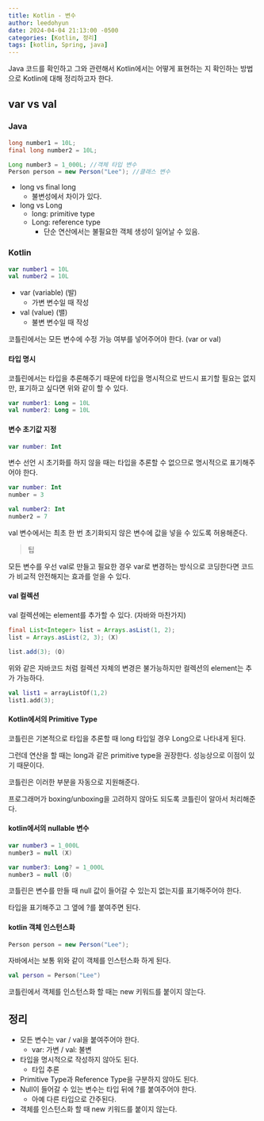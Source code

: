```yaml
---
title: Kotlin - 변수
author: leedohyun
date: 2024-04-04 21:13:00 -0500
categories: [Kotlin, 정리]
tags: [kotlin, Spring, java]
---
```


Java 코드를 확인하고 그와 관련해서 Kotlin에서는 어떻게 표현하는 지 확인하는 방법으로 Kotlin에 대해 정리하고자 한다.

## var vs val

### Java

```java
long number1 = 10L;
final long number2 = 10L;

Long number3 = 1_000L; //객체 타입 변수
Person person = new Person("Lee"); //클래스 변수
```

- long vs final long
	- 불변성에서 차이가 있다.
- long vs Long
	- long: primitive type
	- Long: reference type
		- 단순 연산에서는 불필요한 객체 생성이 일어날 수 있음.

### Kotlin

```kotlin
var number1 = 10L
val number2 = 10L
```

- var (variable) (발)
	- 가변 변수일 때 작성
- val (value) (밸)
	- 불변 변수일 때 작성 

코틀린에서는 모든 변수에 수정 가능 여부를 넣어주어야 한다. (var or val)

#### 타입 명시

코틀린에서는 타입을 추론해주기 때문에 타입을 명시적으로 반드시 표기할 필요는 없지만, 표기하고 싶다면 위와 같이 할 수 있다.

```kotlin
var number1: Long = 10L
val number2: Long = 10L
```

#### 변수 초기값 지정

```kotlin
var number: Int
```

변수 선언 시 초기화를 하지 않을 때는 타입을 추론할 수 없으므로 명시적으로 표기해주어야 한다.

```kotlin
var number: Int
number = 3

val number2: Int
number2 = 7
```

val 변수에서는 최초 한 번 초기화되지 않은 변수에 값을 넣을 수 있도록 허용해준다.

> 팁

모든 변수를 우선 val로 만들고 필요한 경우 var로 변경하는 방식으로 코딩한다면 코드가 비교적 안전해지는 효과를 얻을 수 있다.

#### val 컬렉션

val 컬렉션에는 element를 추가할 수 있다. (자바와 마찬가지)

```java
final List<Integer> list = Arrays.asList(1, 2);
list = Arrays.asList(2, 3); (X)

list.add(3); (O)
```

위와 같은 자바코드 처럼 컬렉션 자체의 변경은 불가능하지만 컬렉션의 element는 추가 가능하다.

```kotlin
val list1 = arrayListOf(1,2)  
list1.add(3);
```

#### Kotlin에서의 Primitive Type

코틀린은 기본적으로 타입을 추론할 때 long 타입일 경우 Long으로 나타내게 된다.

그런데 연산을 할 때는 long과 같은 primitive type을 권장한다. 성능상으로 이점이 있기 때문이다.

코틀린은 이러한 부분을 자동으로 지원해준다.

프로그래머가 boxing/unboxing을 고려하지 않아도 되도록 코틀린이 알아서 처리해준다.

#### kotlin에서의 nullable 변수

```kotlin
var number3 = 1_000L
number3 = null (X)

var number3: Long? = 1_000L
number3 = null (O)
```

코틀린은 변수를 만들 때 null 값이 들어갈 수 있는지 없는지를 표기해주어야 한다.

타입을 표기해주고 그 옆에 ?를 붙여주면 된다.

#### kotlin 객체 인스턴스화

```java
Person person = new Person("Lee");
```

자바에서는 보통 위와 같이 객체를 인스턴스화 하게 된다.

```kotlin
val person = Person("Lee")
```

코틀린에서 객체를 인스턴스화 할 때는 new 키워드를 붙이지 않는다.

## 정리

- 모든 변수는 var / val을 붙여주어야 한다.
	- var: 가변 / val: 불변
- 타입을 명시적으로 작성하지 않아도 된다.
	- 타입 추론
- Primitive Type과 Reference Type을 구분하지 않아도 된다.
- Null이 들어갈 수 있는 변수는 타입 뒤에 ?를 붙여주어야 한다.
	-  아예 다른 타입으로 간주된다.
- 객체를 인스턴스화 할 때 new 키워드를 붙이지 않는다. 
 
